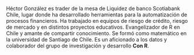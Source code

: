 Héctor González es trader de la mesa de Liquidez de banco Scotiabank Chile, lugar donde ha desarrollado herramientas para la automatización de procesos financieros. Ha trabajado en equipos de riesgo de crédito, riesgo de mercado y en distintos proyectos educativos. Evangelizador de R en Chile y amante de compartir conocimiento. Se formó como matemático en la universidad de Santiago de Chile. Es un aficionado a los datos y colaborador del grupo de investigación y desarrollo **Con R**.